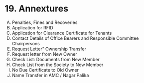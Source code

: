 # 19. Annextures
<ol type="A">
    <li>Penalties, Fines and Recoveries</li>
    <li> Application for RFID</li>
    <li> Application for Clearance Certificate for Tenants</li>
    <li>Contact Details of Office Bearers and Responsible Committee Chairpersons</li>
    <li>Request Letter” Ownership Transfer</li>
    <li>Request letter from New Owner</li>
    <li>Check List: Documents from New Member</li>
    <li>Check List from the Society to New Member</li>
    <li>No Due Certificate to Old Owner</li>
    <li>Name Transfer in AMC / Nagar Palika</li>
</ol>